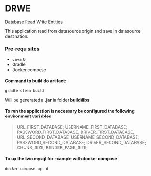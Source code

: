 ﻿# DRWE
Database Read Write Entities

This application read from datasource origin and save in datasource destination.

### Pre-requisites

- Java 8
- Gradle
- Docker compose

#### Command to build do artifact:

    gradle clean build

Will be generated a **.jar** in folder **build/libs**

#### To run the application is necessary be configured the following environment variables<br>
>URL_FIRST_DATABASE;
USERNAME_FIRST_DATABASE;
PASSWORD_FIRST_DATABASE;
DRIVER_FIRST_DATABASE;
URL_SECOND_DATABASE;
USERNAME_SECOND_DATABASE;
PASSWORD_SECOND_DATABASE;
DRIVER_SECOND_DATABASE;
CHUNK_SIZE;
RENDER_PAGE_SIZE;

#### To up the two mysql for example with docker compose 
    
    docker-compose up -d